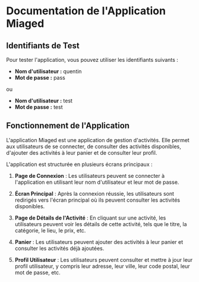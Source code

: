 # Documentation de l'Application Miaged

## Identifiants de Test

Pour tester l'application, vous pouvez utiliser les identifiants suivants :

- **Nom d'utilisateur :** quentin
- **Mot de passe :** pass

ou

- **Nom d'utilisateur :** test
- **Mot de passe :** test


## Fonctionnement de l'Application

L'application Miaged est une application de gestion d'activités. Elle permet aux utilisateurs de se connecter, de consulter des activités disponibles, d'ajouter des activités à leur panier et de consulter leur profil.

L'application est structurée en plusieurs écrans principaux :

1. **Page de Connexion** : Les utilisateurs peuvent se connecter à l'application en utilisant leur nom d'utilisateur et leur mot de passe.

2. **Écran Principal** : Après la connexion réussie, les utilisateurs sont redirigés vers l'écran principal où ils peuvent consulter les activités disponibles.

3. **Page de Détails de l'Activité** : En cliquant sur une activité, les utilisateurs peuvent voir les détails de cette activité, tels que le titre, la catégorie, le lieu, le prix, etc.

4. **Panier** : Les utilisateurs peuvent ajouter des activités à leur panier et consulter les activités déjà ajoutées.

5. **Profil Utilisateur** : Les utilisateurs peuvent consulter et mettre à jour leur profil utilisateur, y compris leur adresse, leur ville, leur code postal, leur mot de passe, etc.

